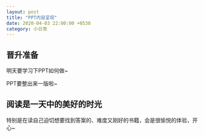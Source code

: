 ```yaml
---
layout: post
title: "PPT内容呈现"
date: 2020-04-03 22:00:00 +0530
category: 小日常
---
```


## 晋升准备

明天要学习下PPT如何做~

PPT要整出来一版啦~

## 阅读是一天中的美好的时光

特别是在读自己迫切想要找到答案的、难度又刚好的书籍，会是很愉悦的体验，开心~
